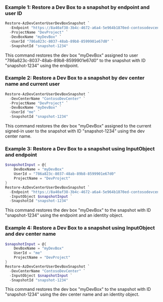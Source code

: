 ### Example 1: Restore a Dev Box to a snapshot by endpoint and user ID
```powershell
Restore-AzDevCenterUserDevBoxSnapshot `
  -Endpoint "https://8a40af38-3b4c-4672-a6a4-5e964b1870ed-contosodevcenter.centralus.devcenter.azure.com/" `
  -ProjectName "DevProject" `
  -DevBoxName "myDevBox" `
  -UserId "786a823c-8037-48ab-89b8-8599901e67d0" `
  -SnapshotId "snapshot-1234"
```
This command restores the dev box "myDevBox" assigned to user "786a823c-8037-48ab-89b8-8599901e67d0" to the snapshot with ID "snapshot-1234" using the endpoint.

### Example 2: Restore a Dev Box to a snapshot by dev center name and current user
```powershell
Restore-AzDevCenterUserDevBoxSnapshot `
  -DevCenterName "ContosoDevCenter" `
  -ProjectName "DevProject" `
  -DevBoxName "myDevBox" `
  -UserId "me" `
  -SnapshotId "snapshot-1234"
```
This command restores the dev box "myDevBox" assigned to the current signed-in user to the snapshot with ID "snapshot-1234" using the dev center name.

### Example 3: Restore a Dev Box to a snapshot using InputObject and endpoint
```powershell
$snapshotInput = @{
    DevBoxName = "myDevBox"
    UserId = "786a823c-8037-48ab-89b8-8599901e67d0"
    ProjectName = "DevProject"
}
Restore-AzDevCenterUserDevBoxSnapshot `
  -Endpoint "https://8a40af38-3b4c-4672-a6a4-5e964b1870ed-contosodevcenter.centralus.devcenter.azure.com/" `
  -InputObject $snapshotInput `
  -SnapshotId "snapshot-1234"
```
This command restores the dev box "myDevBox" to the snapshot with ID "snapshot-1234" using the endpoint and an identity object.

### Example 4: Restore a Dev Box to a snapshot using InputObject and dev center name
```powershell
$snapshotInput = @{
    DevBoxName = "myDevBox"
    UserId = "me"
    ProjectName = "DevProject"
}
Restore-AzDevCenterUserDevBoxSnapshot `
  -DevCenterName "ContosoDevCenter" `
  -InputObject $snapshotInput `
  -SnapshotId "snapshot-1234"
```
This command restores the dev box "myDevBox" to the snapshot with ID "snapshot-1234" using the dev center name and an identity object.